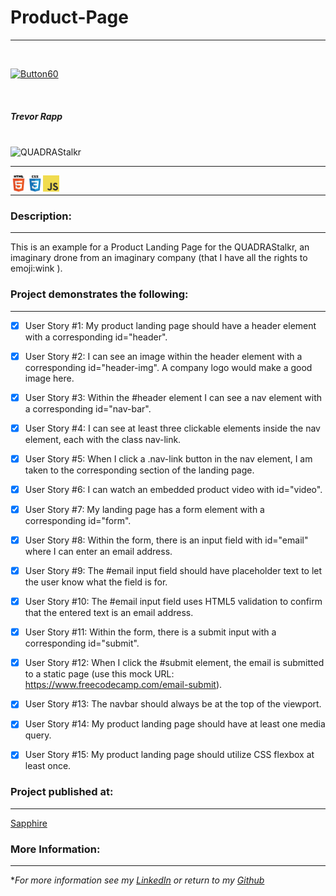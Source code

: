 # Product-Page
 
 ---

<br>


[![Button60](https://user-images.githubusercontent.com/11747875/141838892-b03090d7-30e4-4122-8d21-3ad2dd9aa7a6.png)](https://trrapp12.github.io/Product-Page/)

<br>

##### Trevor Rapp

<br />![QUADRAStalkr](https://user-images.githubusercontent.com/11747875/144578671-1739a4ec-23e8-45e1-80a9-7d7fb39856d0.gif)



---

<img align="left" alt="HTML5" width="26px" src="https://raw.githubusercontent.com/github/explore/80688e429a7d4ef2fca1e82350fe8e3517d3494d/topics/html/html.png" />
<img align="left" alt="CSS3" width="26px" src="https://raw.githubusercontent.com/github/explore/80688e429a7d4ef2fca1e82350fe8e3517d3494d/topics/css/css.png" />
<img align="left" alt="JavaScript" width="26px" src="https://raw.githubusercontent.com/github/explore/80688e429a7d4ef2fca1e82350fe8e3517d3494d/topics/javascript/javascript.png" />
<br>

---
### Description:
---

This is an example for a Product Landing Page for the QUADRAStalkr, an imaginary drone from an imaginary company (that I have all the rights to emoji:wink ).  

### Project demonstrates the following:
---

- [X] User Story #1: My product landing page should have a header element with a corresponding id="header".

- [X] User Story #2: I can see an image within the header element with a corresponding id="header-img". A company logo would make a good image here.

- [X] User Story #3: Within the #header element I can see a nav element with a corresponding id="nav-bar".

- [X] User Story #4: I can see at least three clickable elements inside the nav element, each with the class nav-link.

- [X] User Story #5: When I click a .nav-link button in the nav element, I am taken to the corresponding section of the landing page.

- [X] User Story #6: I can watch an embedded product video with id="video".

- [X] User Story #7: My landing page has a form element with a corresponding id="form".

- [X] User Story #8: Within the form, there is an input field with id="email" where I can enter an email address.

- [X] User Story #9: The #email input field should have placeholder text to let the user know what the field is for.

- [X] User Story #10: The #email input field uses HTML5 validation to confirm that the entered text is an email address.

- [X] User Story #11: Within the form, there is a submit input with a corresponding id="submit".

- [X] User Story #12: When I click the #submit element, the email is submitted to a static page (use this mock URL: https://www.freecodecamp.com/email-submit).

- [X] User Story #13: The navbar should always be at the top of the viewport.

- [X] User Story #14: My product landing page should have at least one media query.

- [X] User Story #15: My product landing page should utilize CSS flexbox at least once.

### Project published at: 
---

[Sapphire](http://trrapp12.github.io/parallax-example/)

### More Information:
---

\**For more information see my [LinkedIn](https://www.linkedin.com/in/trevor-rapp-042a1037) or return to my [Github](https://github.com/trrapp12)*
